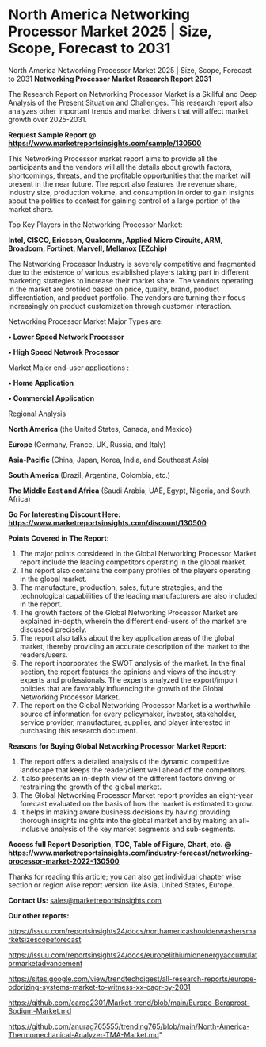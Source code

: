 # North America Networking Processor Market 2025 | Size, Scope, Forecast to 2031
North America Networking Processor Market 2025 | Size, Scope, Forecast to 2031
<strong>Networking Processor Market Research Report 2031</strong>

The Research Report on Networking Processor Market is a Skillful and Deep Analysis of the Present Situation and Challenges. This research report also analyzes other important trends and market drivers that will affect market growth over 2025-2031.

<strong>Request Sample Report @ <a href=https://www.marketreportsinsights.com/sample/130500>https://www.marketreportsinsights.com/sample/130500</a></strong>

This Networking Processor market report aims to provide all the participants and the vendors will all the details about growth factors, shortcomings, threats, and the profitable opportunities that the market will present in the near future. The report also features the revenue share, industry size, production volume, and consumption in order to gain insights about the politics to contest for gaining control of a large portion of the market share.

Top Key Players in the Networking Processor Market:

<strong>Intel, CISCO, Ericsson, Qualcomm, Applied Micro Circuits, ARM, Broadcom, Fortinet, Marvell, Mellanox (EZchip)</strong>

The Networking Processor Industry is severely competitive and fragmented due to the existence of various established players taking part in different marketing strategies to increase their market share. The vendors operating in the market are profiled based on price, quality, brand, product differentiation, and product portfolio. The vendors are turning their focus increasingly on product customization through customer interaction.

Networking Processor Market Major Types are:

<strong>• Lower Speed Network Processor

• High Speed Network Processor</strong>

Market Major end-user applications :

<strong>• Home Application

• Commercial Application</strong>

Regional Analysis

</u><strong><b>North America</b></strong> (the United States, Canada, and Mexico)

<strong><b>Europe </b></strong>(Germany, France, UK, Russia, and Italy)

<strong><b>Asia-Pacific</b></strong> (China, Japan, Korea, India, and Southeast Asia)

<strong><b>South America</b></strong> (Brazil, Argentina, Colombia, etc.)

<strong><b>The Middle East and Africa</b></strong> (Saudi Arabia, UAE, Egypt, Nigeria, and South Africa)

<strong>Go For Interesting Discount Here: <a href=https://www.marketreportsinsights.com/discount/130500>https://www.marketreportsinsights.com/discount/130500</a></strong>

<strong>Points Covered in The Report:</strong>
<ol>
  <li>The major points considered in the Global Networking Processor Market report include the leading competitors operating in the global market.</li>
  <li>The report also contains the company profiles of the players operating in the global market.</li>
  <li>The manufacture, production, sales, future strategies, and the technological capabilities of the leading manufacturers are also included in the report.</li>
  <li>The growth factors of the Global Networking Processor Market are explained in-depth, wherein the different end-users of the market are discussed precisely.</li>
  <li>The report also talks about the key application areas of the global market, thereby providing an accurate description of the market to the readers/users.</li>
  <li>The report incorporates the SWOT analysis of the market. In the final section, the report features the opinions and views of the industry experts and professionals. The experts analyzed the export/import policies that are favorably influencing the growth of the Global Networking Processor Market.</li>
  <li>The report on the Global Networking Processor Market is a worthwhile source of information for every policymaker, investor, stakeholder, service provider, manufacturer, supplier, and player interested in purchasing this research document.</li>
</ol>
<strong>Reasons for Buying Global Networking Processor Market Report:</strong>

<ol>
  <li>The report offers a detailed analysis of the dynamic competitive landscape that keeps the reader/client well ahead of the competitors.</li>
  <li>It also presents an in-depth view of the different factors driving or restraining the growth of the global market.</li>
  <li>The Global Networking Processor Market report provides an eight-year forecast evaluated on the basis of how the market is estimated to grow.</li>
  <li>It helps in making aware business decisions by having providing thorough insights insights into the global market and by making an all-inclusive analysis of the key market segments and sub-segments.</li>
</ol>
<strong>Access full Report Description, TOC, Table of Figure, Chart, etc. @ <a href=https://www.marketreportsinsights.com/industry-forecast/networking-processor-market-2022-130500>https://www.marketreportsinsights.com/industry-forecast/networking-processor-market-2022-130500</a></strong>


Thanks for reading this article; you can also get individual chapter wise section or region wise report version like Asia, United States, Europe.

<strong>Contact Us:</strong>
sales@marketreportsinsights.com

<strong>Our other reports:</strong>

<a href=https://issuu.com/reportsinsights24/docs/northamericashoulderwashersmarketsizescopeforecast>https://issuu.com/reportsinsights24/docs/northamericashoulderwashersmarketsizescopeforecast</a>

<a href=https://issuu.com/reportsinsights24/docs/europelithiumionenergyaccumulatormarketadvancement>https://issuu.com/reportsinsights24/docs/europelithiumionenergyaccumulatormarketadvancement</a>

<a href=https://sites.google.com/view/trendtechdigest/all-research-reports/europe-odorizing-systems-market-to-witness-xx-cagr-by-2031>https://sites.google.com/view/trendtechdigest/all-research-reports/europe-odorizing-systems-market-to-witness-xx-cagr-by-2031</a>

<a href=https://github.com/cargo2301/Market-trend/blob/main/Europe-Beraprost-Sodium-Market.md>https://github.com/cargo2301/Market-trend/blob/main/Europe-Beraprost-Sodium-Market.md</a>

<a href=https://github.com/anurag765555/trending765/blob/main/North-America-Thermomechanical-Analyzer-TMA-Market.md>https://github.com/anurag765555/trending765/blob/main/North-America-Thermomechanical-Analyzer-TMA-Market.md</a>"
